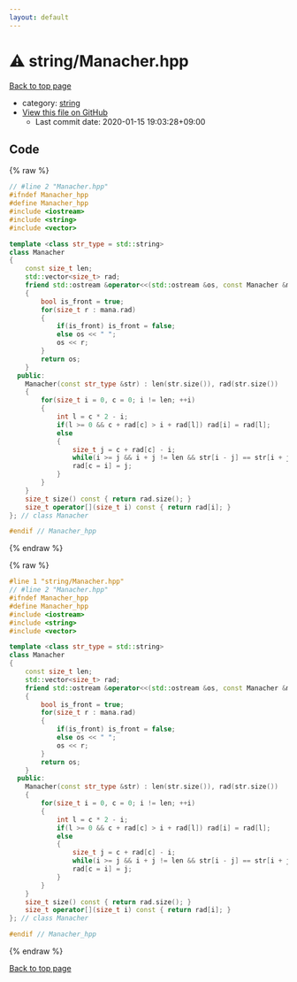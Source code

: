 ```yaml
---
layout: default
---
```


<!-- mathjax config similar to math.stackexchange -->
<script type="text/javascript" async
  src="https://cdnjs.cloudflare.com/ajax/libs/mathjax/2.7.5/MathJax.js?config=TeX-MML-AM_CHTML">
</script>
<script type="text/x-mathjax-config">
  MathJax.Hub.Config({
    TeX: { equationNumbers: { autoNumber: "AMS" }},
    tex2jax: {
      inlineMath: [ ['$','$'] ],
      processEscapes: true
    },
    "HTML-CSS": { matchFontHeight: false },
    displayAlign: "left",
    displayIndent: "2em"
  });
</script>

<script type="text/javascript" src="https://cdnjs.cloudflare.com/ajax/libs/jquery/3.4.1/jquery.min.js"></script>
<script src="https://cdn.jsdelivr.net/npm/jquery-balloon-js@1.1.2/jquery.balloon.min.js" integrity="sha256-ZEYs9VrgAeNuPvs15E39OsyOJaIkXEEt10fzxJ20+2I=" crossorigin="anonymous"></script>
<script type="text/javascript" src="../../assets/js/copy-button.js"></script>
<link rel="stylesheet" href="../../assets/css/copy-button.css" />


# :warning: string/Manacher.hpp

<a href="../../index.html">Back to top page</a>

* category: <a href="../../index.html#b45cffe084dd3d20d928bee85e7b0f21">string</a>
* <a href="{{ site.github.repository_url }}/blob/master/string/Manacher.hpp">View this file on GitHub</a>
    - Last commit date: 2020-01-15 19:03:28+09:00




## Code

<a id="unbundled"></a>
{% raw %}
```cpp
// #line 2 "Manacher.hpp"
#ifndef Manacher_hpp
#define Manacher_hpp
#include <iostream>
#include <string>
#include <vector>

template <class str_type = std::string>
class Manacher
{
    const size_t len;
    std::vector<size_t> rad;
    friend std::ostream &operator<<(std::ostream &os, const Manacher &mana)
    {
        bool is_front = true;
        for(size_t r : mana.rad)
        {
            if(is_front) is_front = false;
            else os << " ";
            os << r;
        }
        return os;
    }
  public:
    Manacher(const str_type &str) : len(str.size()), rad(str.size())
    {
        for(size_t i = 0, c = 0; i != len; ++i)
        {
            int l = c * 2 - i;
            if(l >= 0 && c + rad[c] > i + rad[l]) rad[i] = rad[l];
            else
            {
                size_t j = c + rad[c] - i;
                while(i >= j && i + j != len && str[i - j] == str[i + j]) ++j;
                rad[c = i] = j;
            }
        }
    }
    size_t size() const { return rad.size(); }
    size_t operator[](size_t i) const { return rad[i]; }
}; // class Manacher

#endif // Manacher_hpp

```
{% endraw %}

<a id="bundled"></a>
{% raw %}
```cpp
#line 1 "string/Manacher.hpp"
// #line 2 "Manacher.hpp"
#ifndef Manacher_hpp
#define Manacher_hpp
#include <iostream>
#include <string>
#include <vector>

template <class str_type = std::string>
class Manacher
{
    const size_t len;
    std::vector<size_t> rad;
    friend std::ostream &operator<<(std::ostream &os, const Manacher &mana)
    {
        bool is_front = true;
        for(size_t r : mana.rad)
        {
            if(is_front) is_front = false;
            else os << " ";
            os << r;
        }
        return os;
    }
  public:
    Manacher(const str_type &str) : len(str.size()), rad(str.size())
    {
        for(size_t i = 0, c = 0; i != len; ++i)
        {
            int l = c * 2 - i;
            if(l >= 0 && c + rad[c] > i + rad[l]) rad[i] = rad[l];
            else
            {
                size_t j = c + rad[c] - i;
                while(i >= j && i + j != len && str[i - j] == str[i + j]) ++j;
                rad[c = i] = j;
            }
        }
    }
    size_t size() const { return rad.size(); }
    size_t operator[](size_t i) const { return rad[i]; }
}; // class Manacher

#endif // Manacher_hpp

```
{% endraw %}

<a href="../../index.html">Back to top page</a>

